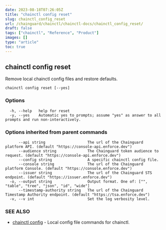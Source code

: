 ```yaml
---
date: 2023-08-18T07:26:05Z
title: "chainctl config reset"
slug: chainctl_config_reset
url: /chainguard/chainctl/chainctl-docs/chainctl_config_reset/
draft: false
tags: ["chainctl", "Reference", "Product"]
images: []
type: "article"
toc: true
---
```

## chainctl config reset

Remove local chainctl config files and restore defaults.

```
chainctl config reset [--yes]
```

### Options

```
  -h, --help   help for reset
  -y, --yes    Automatic yes to prompts; assume "yes" as answer to all prompts and run non-interactively.
```

### Options inherited from parent commands

```
      --api string                   The url of the Chainguard platform API. (default "https://console-api.enforce.dev")
      --audience string              The Chainguard token audience to request. (default "https://console-api.enforce.dev")
      --config string                A specific chainctl config file.
      --console string               The url of the Chainguard platform Console. (default "https://console.enforce.dev")
      --issuer string                The url of the Chainguard STS endpoint. (default "https://issuer.enforce.dev")
  -o, --output string                Output format. One of: ["", "table", "tree", "json", "id", "wide"]
      --timestamp-authority string   The url of the Chainguard Timestamp Authority endpoint. (default "https://tsa.enforce.dev")
  -v, --v int                        Set the log verbosity level.
```

### SEE ALSO

* [chainctl config](/chainguard/chainctl/chainctl-docs/chainctl_config/)	 - Local config file commands for chainctl.

